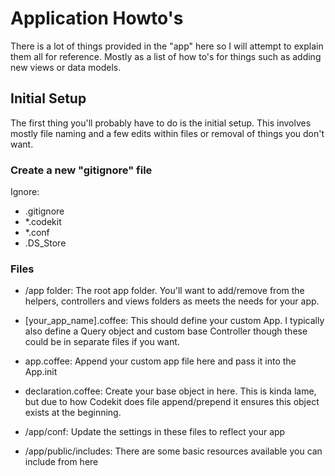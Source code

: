 # Application Howto's

There is a lot of things provided in the "app" here so I will attempt to explain them all for reference. Mostly as a list of how to's for things such as adding new views or data models. 

## Initial Setup

The first thing you'll probably have to do is the initial setup. This involves mostly file naming and a few edits within files or removal of things you don't want. 

### Create a new "gitignore" file

Ignore:
- .gitignore
- *.codekit
- *.conf
- .DS_Store

### Files

- /app folder: The root app folder. You'll want to add/remove from the helpers, controllers and views folders as meets the needs for your app. 
- [your_app_name].coffee: This should define your custom App. I typically also define a Query object and custom base Controller though these could be in separate files if you want. 
- app.coffee: Append your custom app file here and pass it into the App.init
- declaration.coffee: Create your base object in here. This is kinda lame, but due to how Codekit does file append/prepend it ensures this object exists at the beginning.

- /app/conf: Update the settings in these files to reflect your app
- /app/public/includes: There are some basic resources available you can include from here
